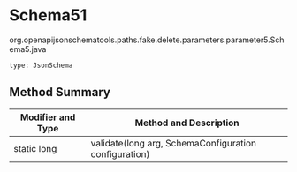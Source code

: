 # Schema51
org.openapijsonschematools.paths.fake.delete.parameters.parameter5.Schema5.java
```
type: JsonSchema
```

## Method Summary
| Modifier and Type | Method and Description |
| ----------------- | ---------------------- |
| static long | validate(long arg, SchemaConfiguration configuration) |
